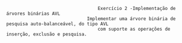                                       Exercício 2 -Implementação de árvores binárias AVL
                                  Implementar uma árvore binária de pesquisa auto-balanceável, do tipo AVL 
                                      com suporte as operações de inserção, exclusão e pesquisa.

